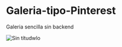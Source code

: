 # Galeria-tipo-Pinterest
Galeria sencilla sin backend

![Sin títudwlo](https://user-images.githubusercontent.com/53662158/65121200-31468280-d9c5-11e9-9912-1cc5794d14d7.png)
